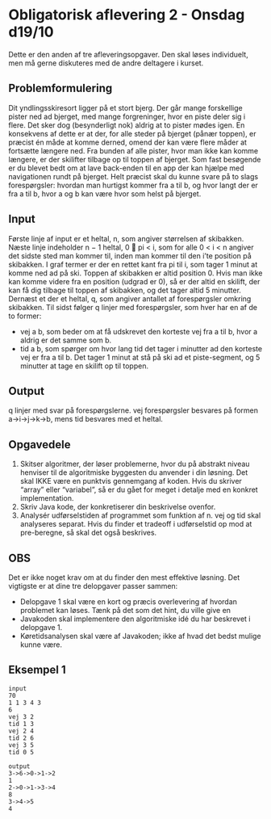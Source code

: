 # Obligatorisk aflevering 2 - Onsdag d19/10

Dette er den anden af tre afleveringsopgaver. Den skal løses individuelt, men
må gerne diskuteres med de andre deltagere i kurset.

## Problemformulering
Dit yndlingsskiresort ligger på et stort bjerg. Der går mange forskellige pister
ned ad bjerget, med mange forgreninger, hvor en piste deler sig i flere. Det sker
dog (besynderligt nok) aldrig at to pister mødes igen. En konsekvens af dette er
at der, for alle steder på bjerget (pånær toppen), er præcist én måde at komme
derned, omend der kan være flere måder at fortsætte længere ned. Fra bunden
af alle pister, hvor man ikke kan komme længere, er der skilifter tilbage op til
toppen af bjerget.
Som fast besøgende er du blevet bedt om at lave back-enden til en app der kan
hjælpe med navigationen rundt på bjerget. Helt præcist skal du kunne svare på
to slags forespørgsler: hvordan man hurtigst kommer fra a til b, og hvor langt
der er fra a til b, hvor a og b kan være hvor som helst på bjerget.

## Input
Første linje af input er et heltal, n, som angiver størrelsen af skibakken.
Næste linje indeholder n − 1 heltal, 0  pi < i, som for alle 0 < i < n angiver
det sidste sted man kommer til, inden man kommer til den i’te position på
skibakken. I graf termer er der en rettet kant fra pi til i, som tager 1 minut at
komme ned ad på ski. Toppen af skibakken er altid position 0. Hvis man ikke
kan komme videre fra en position (udgrad er 0), så er der altid en skilift, der
kan få dig tilbage til toppen af skibakken, og det tager altid 5 minutter.
Dernæst et der et heltal, q, som angiver antallet af forespørgsler omkring
skibakken.
Til sidst følger q linjer med forespørgsler, som hver har en af de to former:
- vej a b, som beder om at få udskrevet den korteste vej fra a til b, hvor a
aldrig er det samme som b.
- tid a b, som spørger om hvor lang tid det tager i minutter ad den korteste
vej er fra a til b. Det tager 1 minut at stå på ski ad et piste-segment, og 5
minutter at tage en skilift op til toppen.

## Output
q linjer med svar på forespørgslerne. vej forespørgsler besvares på formen
a->i->j->k->b, mens tid besvares med et heltal.

## Opgavedele
1. Skitser algoritmer, der løser problemerne, hvor du på abstrakt niveau
henviser til de algoritmiske byggesten du anvender i din løsning. Det skal
IKKE være en punktvis gennemgang af koden. Hvis du skriver “array” eller
“variabel”, så er du gået for meget i detalje med en konkret implementation.
2. Skriv Java kode, der konkretiserer din beskrivelse ovenfor.
3. Analysér udførselstiden af programmet som funktion af n. vej og tid
skal analyseres separat. Hvis du finder et tradeoff i udførselstid op mod at
pre-beregne, så skal det også beskrives.

## OBS
Det er ikke noget krav om at du finder den mest effektive løsning. Det vigtigste
er at dine tre delopgaver passer sammen:
- Delopgave 1 skal være en kort og præcis overlevering af hvordan problemet
kan løses. Tænk på det som det hint, du ville give en
- Javakoden skal implementere den algoritmiske idé du har beskrevet i
delopgave 1.
- Køretidsanalysen skal være af Javakoden; ikke af hvad det bedst mulige
kunne være.

## Eksempel 1
```
input
70
1 1 3 4 3
6
vej 3 2
tid 1 3
vej 2 4
tid 2 6
vej 3 5
tid 0 5

output
3->6->0->1->2
1
2->0->1->3->4
8
3->4->5
4
```
